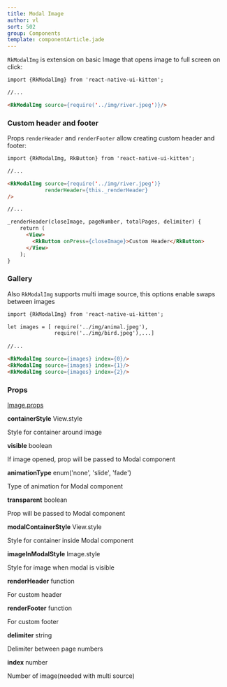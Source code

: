 ```yaml
---
title: Modal Image
author: vl
sort: 502
group: Components
template: componentArticle.jade
---
```


<div class="component" image="https://thumbs.gfycat.com/IncredibleAnotherDorado-size_restricted.gif"></div>


`RkModalImg` is extension on basic Image that opens image to full screen on click:

```html
import {RkModalImg} from 'react-native-ui-kitten';

//... 

<RkModalImg source={require('../img/river.jpeg')}/>

```

### Custom header and footer

Props `renderHeader` and `renderFooter` allow creating custom header and footer:

```html
import {RkModalImg, RkButton} from 'react-native-ui-kitten';

//... 

<RkModalImg source={require('../img/river.jpeg')}
            renderHeader={this._renderHeader}
/>

//... 

_renderHeader(closeImage, pageNumber, totalPages, delimiter) {
    return (
      <View>
        <RkButton onPress={closeImage}>Custom Header</RkButton>
      </View>
    );
}

```

<div class="component" image="https://thumbs.gfycat.com/SpeedyCheeryConure-size_restricted.gif"></div>

### Gallery

Also `RkModalImg` supports multi image source,
this options enable swaps between images

```html
import {RkModalImg} from 'react-native-ui-kitten';

let images = [ require('../img/animal.jpeg'),
               require('../img/bird.jpeg'),...]
               
//... 

<RkModalImg source={images} index={0}/>
<RkModalImg source={images} index={1}/>
<RkModalImg source={images} index={2}/>

```

### Props

<div class="doc-prop">
    <p><a href="https://facebook.github.io/react-native/docs/image.html#props" target="_blank">Image.props</a></p>
</div>

<div class="doc-prop">
    <p><strong>containerStyle</strong> View.style</p>
    <p>Style for container around image</p>
</div>

<div class="doc-prop">
    <p><strong>visible</strong> boolean</p>
    <p>If image opened, prop will be passed to Modal component</p>
</div>

<div class="doc-prop">
    <p><strong>animationType</strong> enum('none', 'slide', 'fade')</p>
    <p>Type of animation for Modal component</p>
</div>

<div class="doc-prop">
    <p><strong>transparent</strong> boolean</p>
    <p>Prop will be passed to Modal component</p>
</div>

<div class="doc-prop">
    <p><strong>modalContainerStyle</strong> View.style</p>
    <p>Style for container inside Modal component</p>
</div>

<div class="doc-prop">
    <p><strong>imageInModalStyle</strong> Image.style</p>
    <p>Style for image when modal is visible</p>
</div>

<div class="doc-prop">
    <p><strong>renderHeader</strong> function</p>
    <p>For custom header</p>
</div>

<div class="doc-prop">
    <p><strong>renderFooter</strong> function</p>
    <p>For custom footer</p>
</div>

<div class="doc-prop">
    <p><strong>delimiter</strong> string</p>
    <p>Delimiter between page numbers</p>
</div>

<div class="doc-prop">
    <p><strong>index</strong> number</p>
    <p>Number of image(needed with multi source)</p>
</div>

